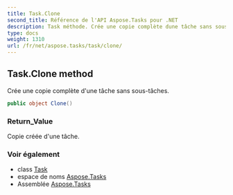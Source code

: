 ```yaml
---
title: Task.Clone
second_title: Référence de l'API Aspose.Tasks pour .NET
description: Task méthode. Crée une copie complète dune tâche sans soustâches.
type: docs
weight: 1310
url: /fr/net/aspose.tasks/task/clone/
---
```

## Task.Clone method

Crée une copie complète d'une tâche sans sous-tâches.

```csharp
public object Clone()
```

### Return_Value

Copie créée d'une tâche.

### Voir également

* class [Task](../)
* espace de noms [Aspose.Tasks](../../task/)
* Assemblée [Aspose.Tasks](../../../)


